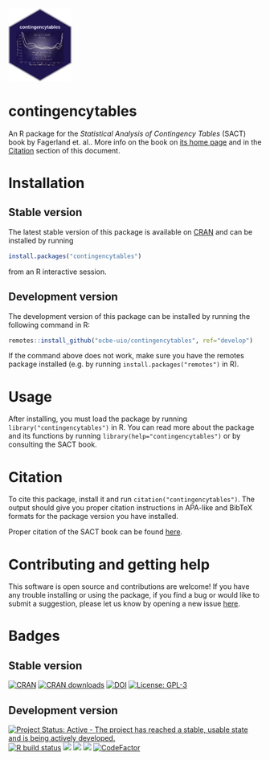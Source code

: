 <img src="https://github.com/ocbe-uio/contingencytables/blob/develop/logo/logo.png?raw=true" width=25%>

# contingencytables

An R package for the _Statistical Analysis of Contingency Tables_ (SACT) book by Fagerland et. al.. More info on the book on [its home page](https://contingencytables.com/) and in the [Citation](#citation) section of this document.

# Installation

## Stable version

The latest stable version of this package is available on [CRAN](https://cran.r-project.org/package=contingencytables) and can be installed by running

```r
install.packages("contingencytables")
```

from an R interactive session.

## Development version

The development version of this package can be installed by running the following command in R:

```r
remotes::install_github("ocbe-uio/contingencytables", ref="develop")
```

If the command above does not work, make sure you have the remotes package installed (e.g. by running `install.packages("remotes")` in R).

# Usage

After installing, you must load the package by running `library("contingencytables")` in R. You can read more about the package and its functions by running `library(help="contingencytables")` or by consulting the SACT book.

# Citation

To cite this package, install it and run `citation("contingencytables")`. The output should give you proper citation instructions in APA-like and BibTeX formats for the package version you have installed.

Proper citation of the SACT book can be found [here](https://contingencytables.com/how-to-cite).

# Contributing and getting help

This software is open source and contributions are welcome! If you have any trouble installing or using the package, if you find a bug or would like to submit a suggestion, please let us know by opening a new issue [here](https://github.com/ocbe-uio/contingencytables/issues).

# Badges

## Stable version

[![CRAN](https://www.r-pkg.org/badges/version/contingencytables)](https://cran.r-project.org/package=contingencytables)
[![CRAN downloads](http://cranlogs.r-pkg.org/badges/grand-total/contingencytables)](https://cran.r-project.org/package=contingencytables)
[![DOI](https://zenodo.org/badge/293482399.svg)](https://zenodo.org/badge/latestdoi/293482399)
[![License: GPL-3](https://img.shields.io/badge/license-GPL--3-blue.svg)](https://cran.r-project.org/web/licenses/GPL-3)

## Development version

[![Project Status: Active - The project has reached a stable, usable state and is being actively developed.](https://www.repostatus.org/badges/latest/active.svg)](https://www.repostatus.org/#active)
[![R build status](https://github.com/ocbe-uio/contingencytables/workflows/R-CMD-check/badge.svg)](https://github.com/ocbe-uio/contingencytables/actions)
[![](https://img.shields.io/github/last-commit/ocbe-uio/contingencytables.svg)](https://github.com/ocbe-uio/contingencytables/commits/develop)
[![](https://img.shields.io/github/languages/code-size/ocbe-uio/contingencytables.svg)](https://github.com/ocbe-uio/contingencytables)
[![](https://codecov.io/gh/ocbe-uio/contingencytables/branch/develop/graph/badge.svg)](https://codecov.io/gh/ocbe-uio/contingencytables)
[![CodeFactor](https://www.codefactor.io/repository/github/ocbe-uio/contingencytables/badge)](https://www.codefactor.io/repository/github/ocbe-uio/contingencytables)
